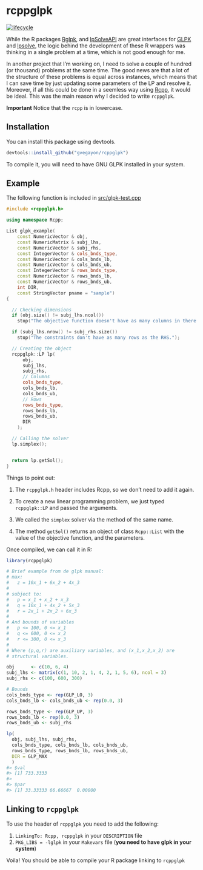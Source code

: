 
<!-- README.md is generated from README.Rmd. Please edit that file -->

# rcppglpk

[![lifecycle](https://img.shields.io/badge/lifecycle-experimental-orange.svg)](https://www.tidyverse.org/lifecycle/#experimental)

While the R packages [Rglpk](https://cran.r-project.org/package=Rglpk),
and [lpSolveAPI](https://cran.r-project.org/package=lpSolveAPI) are
great interfaces for [GLPK]() and [lpsolve](), the logic behind the
development of these R wrappers was thinking in a single problem at a
time, which is not good enough for me.

In another project that I’m working on, I need to solve a couple of
hundred (or thousand) problems at the same time. The good news are that
a lot of the structure of these problems is equal across instances,
which means that I can save time by just updating some parameters of the
LP and resolve it. Moreover, if all this could be done in a seemless way
using [Rcpp](https://cran.r-project.org/package=Rcpp), it would be
ideal. This was the main reason why I decided to write `rcppglpk`.

**Important** Notice that the `rcpp` is in lowercase.

## Installation

You can install this package using devtools.

``` r
devtools::install_github("gvegayon/rcppglpk")
```

To compile it, you will need to have GNU GLPK installed in your system.

## Example

The following function is included in
[src/glpk-test.cpp](src/glpk-test.cpp)

``` cpp
#include <rcppglpk.h>

using namespace Rcpp;

List glpk_example(
    const NumericVector & obj,
    const NumericMatrix & subj_lhs,
    const NumericVector & subj_rhs,
    const IntegerVector & cols_bnds_type,
    const NumericVector & cols_bnds_lb,
    const NumericVector & cols_bnds_ub,
    const IntegerVector & rows_bnds_type,
    const NumericVector & rows_bnds_lb,
    const NumericVector & rows_bnds_ub,
    int DIR,
    const StringVector pname = "sample")
{

  // Checking dimensions
  if (obj.size() != subj_lhs.ncol())
    stop("The objective function doesn't have as many columns in there are in constraints.");

  if (subj_lhs.nrow() != subj_rhs.size())
    stop("The constraints don't have as many rows as the RHS.");

  // Creating the object
  rcppglpk::LP lp(
      obj,
      subj_lhs,
      subj_rhs,
      // Columns
      cols_bnds_type,
      cols_bnds_lb,
      cols_bnds_ub,
      // Rows
      rows_bnds_type,
      rows_bnds_lb,
      rows_bnds_ub,
      DIR
    );

  // Calling the solver
  lp.simplex();


  return lp.getSol();
}
```

Things to point out:

1.  The `rcppglpk.h` header includes Rcpp, so we don’t need to add it
    again.

2.  To create a new linear programming problem, we just typed
    `rcppglpk::LP` and passed the arguments.

3.  We called the `simplex` solver via the method of the same name.

4.  The method `getSol()` returns an object of class `Rcpp::List` with
    the value of the objective function, and the parameters.

Once compiled, we can call it in R:

``` r
library(rcppglpk)

# Brief example from de glpk manual:
# max:
#   z = 10x_1 + 6x_2 + 4x_3
#
# subject to:
#   p = x_1 + x_2 + x_3
#   q = 10x_1 + 4x_2 + 5x_3
#   r = 2x_1 + 2x_2 + 6x_3
#
# And bounds of variables
#   p <= 100, 0 <= x_1
#   q <= 600, 0 <= x_2
#   r <= 300, 0 <= x_3
#
# Where (p,q,r) are auxiliary variables, and (x_1,x_2,x_2) are
# structural variables.

obj      <- c(10, 6, 4)
subj_lhs <- matrix(c(1, 10, 2, 1, 4, 2, 1, 5, 6), ncol = 3)
subj_rhs <- c(100, 600, 300)

# Bounds
cols_bnds_type <- rep(GLP_LO, 3)
cols_bnds_lb <- cols_bnds_ub <- rep(0.0, 3)

rows_bnds_type <- rep(GLP_UP, 3)
rows_bnds_lb <- rep(0.0, 3)
rows_bnds_ub <- subj_rhs

lp(
  obj, subj_lhs, subj_rhs,
  cols_bnds_type, cols_bnds_lb, cols_bnds_ub,
  rows_bnds_type, rows_bnds_lb, rows_bnds_ub,
  DIR = GLP_MAX
  )
#> $val
#> [1] 733.3333
#> 
#> $par
#> [1] 33.33333 66.66667  0.00000
```

## Linking to `rcppglpk`

To use the header of `rcppglpk` you need to add the following:

1.  `LinkingTo: Rcpp, rcppglpk` in your `DESCRIPTION` file
2.  `PKG_LIBS = -lglpk` in your `Makevars` file (**you need to have glpk
    in your system**)

Voila\! You should be able to compile your R package linking to
`rcppglpk`
